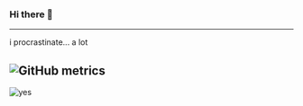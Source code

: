 ### Hi there 👋

---

i procrastinate... a lot

![GitHub metrics](https://metrics.lecoq.io/0Exe?languages=1&gists=1&followup=1)
---

![yes](https://github-readme-stats.vercel.app/api?username=0Exe&show_icons=true&theme=highcontrast)
